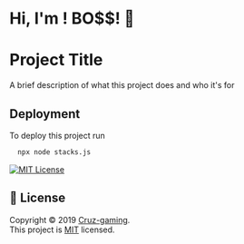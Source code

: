 # Hi, I'm !    BO$$! 👋


# Project Title

A brief description of what this project does and who it's for









## Deployment

To deploy this project run

```bash
  npx node stacks.js
```

[![MIT License](https://img.shields.io/badge/License-MIT-green.svg)](https://choosealicense.com/licenses/mit/)

## 📝 License

Copyright © 2019 [Cruz-gaming](https://github.com/cruz-gaming).<br />
This project is [MIT](https://github.com/cruz-gaming/Zua-Handler-with-commands/blob/main/README.md) licensed.
